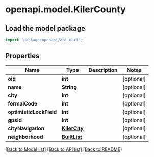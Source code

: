 # openapi.model.KilerCounty

## Load the model package
```dart
import 'package:openapi/api.dart';
```

## Properties
Name | Type | Description | Notes
------------ | ------------- | ------------- | -------------
**oid** | **int** |  | [optional] 
**name** | **String** |  | [optional] 
**city** | **int** |  | [optional] 
**formalCode** | **int** |  | [optional] 
**optimisticLockField** | **int** |  | [optional] 
**gpsId** | **int** |  | [optional] 
**cityNavigation** | [**KilerCity**](KilerCity.md) |  | [optional] 
**neighborhood** | [**BuiltList<KilerNeighborhood>**](KilerNeighborhood.md) |  | [optional] 

[[Back to Model list]](../README.md#documentation-for-models) [[Back to API list]](../README.md#documentation-for-api-endpoints) [[Back to README]](../README.md)


